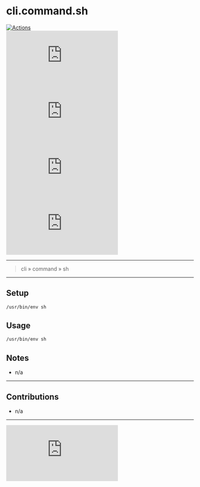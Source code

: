 <!--
# #####
# TERRAFORM LIFECYCLE MANAGED
# All changes will be overwritten
#####
-->

# cli.command.sh #

[ ![ Actions ][ actions-ico ] ][ actions-url ]  
[ ![ Coverages ][ coverages-ico ] ][ coverages-url ]  
[ ![ Issues ][ issues-ico ] ][ issues-url ]  
[ ![ Languages ][ languages-ico ] ][ languages-url ]  
[ ![ Version ][ version-ico ] ][ version-url ]  

- - -
> cli » command » sh

- - -
## Setup ##
```sh
/usr/bin/env sh
```

## Usage ##
```sh
/usr/bin/env sh
```

## Notes ##
* n/a

- - -
## Contributions ##
* n/a

- - -
[ ![ License ][ license-ico ] ][ license-url ]  

[ license-ico ]: https://img.shields.io/github/license/kuwas-io/cli.command.sh?style=for-the-badge&logo=github
[ license-url ]: https://choosealicense.com/licenses/isc

[ actions-ico ]: https://img.shields.io/github/workflow/status/kuwas-io/cli.command.sh/default?style=for-the-badge&logo=github
[ actions-url ]: https://github.com/kuwas-io/cli.command.sh/actions
[ coverages-ico ]: https://img.shields.io/coveralls/github/kuwas-io/cli.command.sh?style=for-the-badge&logo=github
[ coverages-url ]: https://coveralls.io/github/kuwas-io/cli.command.sh
[ issues-ico ]: https://img.shields.io/github/issues/kuwas-io/cli.command.sh?style=for-the-badge&logo=github
[ issues-url ]: https://github.com/kuwas-io/cli.command.sh/issues
[ languages-ico ]: https://img.shields.io/github/languages/top/kuwas-io/cli.command.sh?style=for-the-badge&logo=github
[ languages-url ]: https://github.com/kuwas-io/cli.command.sh/pulls
[ version-ico ]: https://img.shields.io/github/v/release/kuwas-io/cli.command.sh?style=for-the-badge&logo=github
[ version-url ]: https://github.com/kuwas-io/cli.command.sh/releases
